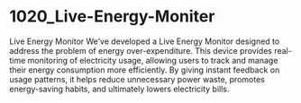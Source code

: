 # 1020_Live-Energy-Moniter
Live Energy Monitor
We’ve developed a Live Energy Monitor designed to address the problem of energy over-expenditure. This device provides real-time monitoring of electricity usage, allowing users to track and manage their energy consumption more efficiently. By giving instant feedback on usage patterns, it helps reduce unnecessary power waste, promotes energy-saving habits, and ultimately lowers electricity bills.

